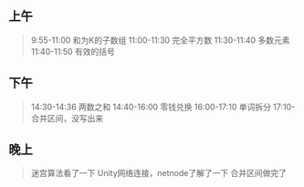 ## 上午
> 9:55-11:00 和为K的子数组
> 11:00-11:30 完全平方数
> 11:30-11:40 多数元素
> 11:40-11:50 有效的括号

## 下午
> 14:30-14:36 两数之和
> 14:40-16:00 零钱兑换
> 16:00-17:10 单词拆分
> 17:10-      合并区间，没写出来

## 晚上
> 迷宫算法看了一下
> Unity网络连接，netnode了解了一下
> 合并区间做完了